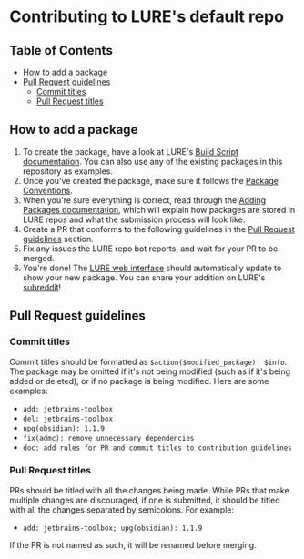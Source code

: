 # Contributing to LURE's default repo

## Table of Contents

- [How to add a package](#how-to-add-a-package)
- [Pull Request guidelines](#pull-request-guidelines)
    - [Commit titles](#commit-titles)
    - [Pull Request titles](#pull-request-titles)

## How to add a package

1. To create the package, have a look at LURE's [Build Script documentation](https://github.com/Arsen6331/lure/blob/master/docs/packages/build-scripts.md). You can also use any of the existing packages in this repository as examples.
2. Once you've created the package, make sure it follows the [Package Conventions](https://github.com/Arsen6331/lure/blob/master/docs/packages/conventions.md).
3. When you're sure everything is correct, read through the [Adding Packages documentation](https://github.com/Arsen6331/lure/blob/master/docs/packages/adding-packages.md), which will explain how packages are stored in LURE repos and what the submission process will look like.
4. Create a PR that conforms to the following guidelines in the [Pull Request guidelines](#pull-request-guidelines) section.
5. Fix any issues the LURE repo bot reports, and wait for your PR to be merged.
6. You're done! The [LURE web interface](https://lure.arsenm.dev) should automatically update to show your new package. You can share your addition on LURE's [subreddit](https://reddit.com/r/linux_user_repository)!

## Pull Request guidelines

### Commit titles

Commit titles should be formatted as `$action($modified_package): $info`. The package may be omitted if it's not being modified (such as if it's being added or deleted), or if no package is being modified. Here are some examples:

- `add: jetbrains-toolbox`
- `del: jetbrains-toolbox`
- `upg(obsidian): 1.1.9`
- `fix(admc): remove unnecessary dependencies`
- `doc: add rules for PR and commit titles to contribution guidelines`

### Pull Request titles

PRs should be titled with all the changes being made. While PRs that make multiple changes are discouraged, if one is submitted, it should be titled with all the changes separated by semicolons. For example:

- `add: jetbrains-toolbox; upg(obsidian): 1.1.9`

If the PR is not named as such, it will be renamed before merging.
